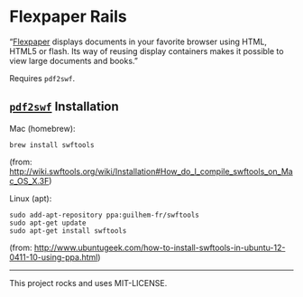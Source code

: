 # Flexpaper Rails

“[Flexpaper](http://flexpaper.devaldi.com) displays documents in your favorite browser using HTML, HTML5 or flash. Its way of reusing display containers makes it possible to view large documents and books.”

Requires `pdf2swf`.

## [`pdf2swf`](http://www.swftools.org) Installation

Mac (homebrew):

	brew install swftools

(from: http://wiki.swftools.org/wiki/Installation#How_do_I_compile_swftools_on_Mac_OS_X.3F)

Linux (apt):

	sudo add-apt-repository ppa:guilhem-fr/swftools
	sudo apt-get update
	sudo apt-get install swftools

(from: http://www.ubuntugeek.com/how-to-install-swftools-in-ubuntu-12-0411-10-using-ppa.html)

---
This project rocks and uses MIT-LICENSE.
